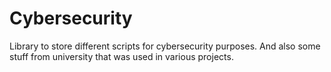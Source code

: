 # Cybersecurity
Library to store different scripts for cybersecurity purposes. And also some stuff from university that was used in various projects.
